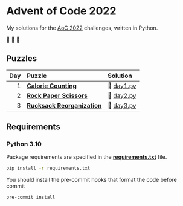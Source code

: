 # Advent of Code 2022

My solutions for the [AoC 2022](https://adventofcode.com/2022) challenges, written in Python.

:christmas_tree: :christmas_tree: :christmas_tree:

## Puzzles

| Day | Puzzle                                                             | Solution                       |
| --: | :----------------------------------------------------------------- | :----------------------------- |
|   1 | **[Calorie Counting](https://adventofcode.com/2022/day/1)**        | :snake: [day1.py](src/day1.py) |
|   2 | **[Rock Paper Scissors](https://adventofcode.com/2022/day/2)**     | :snake: [day2.py](src/day2.py) |
|   3 | **[Rucksack Reorganization](https://adventofcode.com/2022/day/3)** | :snake: [day3.py](src/day3.py) |

## Requirements

### Python 3.10

Package requirements are specified in the **[requirements.txt](requirements.txt)** file.

```sh
pip install -r requirements.txt
```

You should install the pre-commit hooks that format the code before commit

```sh
pre-commit install
```
